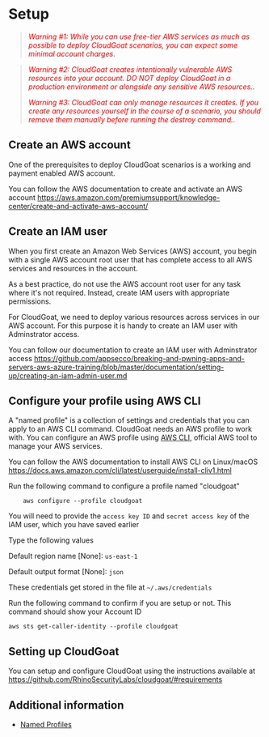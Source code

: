 # Setup

> <p><span style="color:red"><em>Warning #1: While you can use free-tier AWS services as much as possible to deploy CloudGoat scenarios, you can expect some minimal account charges</em></span>.</p>

> <p><span style="color:red"><em>Warning #2: CloudGoat creates intentionally vulnerable AWS resources into your account. DO NOT deploy CloudGoat in a production environment or alongside any sensitive AWS resources.</em></span>.</p>
> <p><span style="color:red"><em>Warning #3: CloudGoat can only manage resources it creates. If you create any resources yourself in the course of a scenario, you should remove them manually before running the destroy command.</em></span>.</p>


## Create an AWS account

One of the prerequisites to deploy CloudGoat scenarios is a working and payment enabled AWS account. 

You can follow the AWS documentation to create and activate an AWS account https://aws.amazon.com/premiumsupport/knowledge-center/create-and-activate-aws-account/

## Create an IAM user 

When you first create an Amazon Web Services (AWS) account, you begin with a single AWS account root user that has complete access to all AWS services and resources in the account. 

As a best practice, do not use the AWS account root user for any task where it's not required. Instead, create IAM users with appropriate permissions.

For CloudGoat, we need to deploy various resources across services in our AWS account. For this purpose it is handy to create an IAM user with Adminstrator access.

You can follow our documentation to create an IAM user with Adminstrator access https://github.com/appsecco/breaking-and-pwning-apps-and-servers-aws-azure-training/blob/master/documentation/setting-up/creating-an-iam-admin-user.md

## Configure your profile using AWS CLI

A "named profile" is a collection of settings and credentials that you can apply to an AWS CLI command. CloudGoat needs an AWS profile to work with. You can configure an AWS profile using [AWS CLI](https://aws.amazon.com/cli/), official AWS tool to manage your AWS services.

You can follow the AWS documentation to install AWS CLI on Linux/macOS https://docs.aws.amazon.com/cli/latest/userguide/install-cliv1.html

Run the following command to configure a profile named "cloudgoat"

        aws configure --profile cloudgoat

You will need to provide the `access key ID` and `secret access key` of the IAM user, which you have saved earlier

Type the following values

Default region name [None]: `us-east-1`

Default output format [None]: `json`

These credentials get stored in the file at  `~/.aws/credentials`

Run the following command to confirm if you are setup or not. This command should show your Account ID

    aws sts get-caller-identity --profile cloudgoat

## Setting up CloudGoat

You can setup and configure CloudGoat using the instructions available at https://github.com/RhinoSecurityLabs/cloudgoat/#requirements


## Additional information

- [Named Profiles](https://docs.aws.amazon.com/cli/latest/userguide/cli-configure-profiles.html)